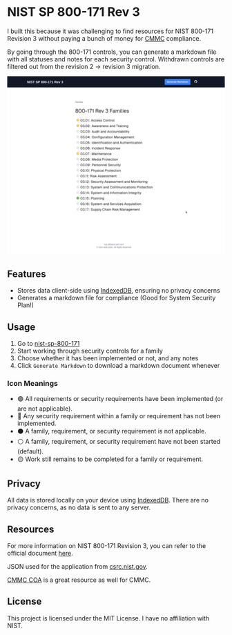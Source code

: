 # NIST SP 800-171 Rev 3

I built this because it was challenging to find resources for NIST 800-171 Revision 3 without paying a bunch of money for [CMMC](https://dodcio.defense.gov/cmmc/About/) compliance.

By going through the 800-171 controls, you can generate a markdown file with all statuses and notes for each security control. Withdrawn controls are filtered out from the revision 2 -> revision 3 migration.

![Demo](screenshots/demo.gif)

## Features

- Stores data client-side using [IndexedDB](https://developer.mozilla.org/en-US/docs/Web/API/IndexedDB_API), ensuring no privacy concerns
- Generates a markdown file for compliance (Good for System Security Plan!)

## Usage

1. Go to [nist-sp-800-171](https://nist-sp-800-171.neal.codes/)
2. Start working through security controls for a family
3. Choose whether it has been implemented or not, and any notes
4. Click `Generate Markdown` to download a markdown document whenever

### Icon Meanings

- 🟢 All requirements or security requirements have been implemented (or are not applicable).
- 🔴 Any security requirement within a family or requirement has not been implemented.
- ⚫ A family, requirement, or security requirement is not applicable.
- ⚪ A family, requirement, or security requirement have not been started (default).
- 🟡 Work still remains to be completed for a family or requirement.

## Privacy

All data is stored locally on your device using [IndexedDB](https://developer.mozilla.org/en-US/docs/Web/API/IndexedDB_API). There are no privacy concerns, as no data is sent to any server.

## Resources

For more information on NIST 800-171 Revision 3, you can refer to the official document [here](https://csrc.nist.gov/publications/detail/sp/800-171/rev-3/final).

JSON used for the application from [csrc.nist.gov](https://csrc.nist.gov/extensions/nudp/services/json/nudp/framework/version/sp_800_171_3_0_0/export/json?element=all).

[CMMC COA](https://cmmc-coa.com/) is a great resource as well for CMMC.

## License

This project is licensed under the MIT License. I have no affiliation with NIST.
